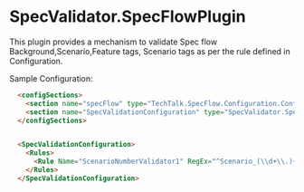 # SpecValidator.SpecFlowPlugin

This plugin provides a mechanism to validate Spec flow Background,Scenario,Feature tags, Scenario tags as per the rule defined in Configuration.


Sample Configuration:
```html
  <configSections>
    <section name="specFlow" type="TechTalk.SpecFlow.Configuration.ConfigurationSectionHandler, TechTalk.SpecFlow" />
    <section name="SpecValidationConfiguration" type="SpecValidator.SpecFlowPlugin.Config.SpecValidationConfiguration, SpecValidator.SpecFlowPlugin" />
  </configSections>


  <SpecValidationConfiguration>
    <Rules>
      <Rule Name="ScenarioNumberValidator1" RegEx="^Scenario_(\\d+\\.){2,}\\d+\\.$" ApplyTo="ScenarioTags" Message="Has no Scenario Number. Format must be @Scenario_1.2.3. Minimum of 3 points, maximum unbounded."/>
    </Rules>
  </SpecValidationConfiguration>
```
